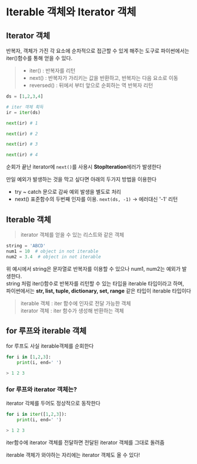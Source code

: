 # Iterable 객체와 Iterator 객체


## Iterator 객체
반복자, 객체가 가진 각 요소에 순차적으로 접근할 수 있게 해주는 도구로 파이썬에서는 iter()함수를 통해 얻을 수 있다.<br>
> * iter() : 반복자를 리턴
> * next() : 반복자가 가리키는 값을 반환하고, 반복자는 다음 요소로 이동
> * reversed() : 뒤에서 부터 앞으로 순회하는 역 반복자 리턴 

```python
ds = [1,2,3,4]

# iter 객체 획득
ir = iter(ds) 

next(ir) # 1

next(ir) # 2

next(ir) # 3

next(ir) # 4
```

순회가 끝난 iterator에 `next()`를 사용시 **StopIteration**에러가 발생한다

만일 예외가 발생하는 것을 막고 싶다면 아래의 두가지 방법을 이용한다
* try ~ catch 문으로 감싸 예외 발생을 별도로 처리
* next() 표준함수의 두번째 인자를 이용. `next(ds, -1)` -> 에러대신 '-1' 리턴

## Iterable 객체

> iterator 객체를 얻을 수 있는 리스트와 같은 객체
 ```python
string = 'ABCD'
num1 = 10  # object in not iterable
num2 = 3.4  # object in not iterable
```
위 예시에서 string은 문자열로 반복자를 이용할 수 있으나 num1, num2는 예외가 발생한다.<br>
string 처럼 iter()함수로 반복자를 리턴할 수 있는 타입을 iterable 타입이라고 하며, <br>
파이썬에서는 **str, list, tuple, dictionary, set, range** 같은 타입이 iterable 타입이다

> iterable 객체 : iter 함수에 인자로 전달 가능한 객체 <br>
> iterator 객체 : iter 함수가 생성해 반환하는 객체

## for 루프와 iterable 객체
for 루프도 사실 iterable객체를 순회한다
```python
for i in [1,2,3]:
    print(i, end=' ')

> 1 2 3 
```

### for 루프와 iterator 객체는?
iterator 각체를 두어도 정상적으로 동작한다
```python
for i in iter([1,2,3]):
    print(i, end=' ')

> 1 2 3 
```
iter함수에 iterator 객체를 전달하면 전달된 iterator 객체를 그대로 돌려줌

iterable 객체가 와야하는 자리에는 iterator 객체도 올 수 있다!
